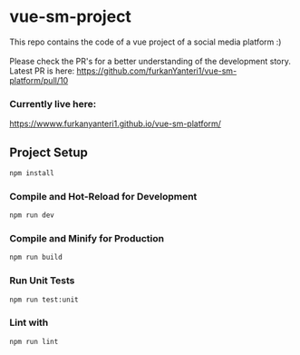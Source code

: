 # vue-sm-project

This repo contains the code of a vue project of a social media platform :)
<br/><br/>
Please check the PR's for a better understanding of the development story.
Latest PR is here: 
https://github.com/furkanYanteri1/vue-sm-platform/pull/10

### Currently live here:
https://wwww.furkanyanteri1.github.io/vue-sm-platform/

## Project Setup

```sh
npm install
```

### Compile and Hot-Reload for Development

```sh
npm run dev
```

### Compile and Minify for Production

```sh
npm run build
```

### Run Unit Tests

```sh
npm run test:unit
```

### Lint with 

```sh
npm run lint
```
